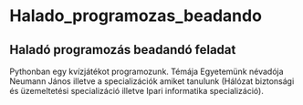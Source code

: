 # Halado_programozas_beadando

Haladó programozás beadandó feladat
---

Pythonban egy kvízjátékot programozunk.
Témája Egyetemünk névadója Neumann János illetve a specializációk amiket tanulunk (Hálózat biztonsági és üzemeltetési specializáció illetve Ipari informatika specializáció). 
